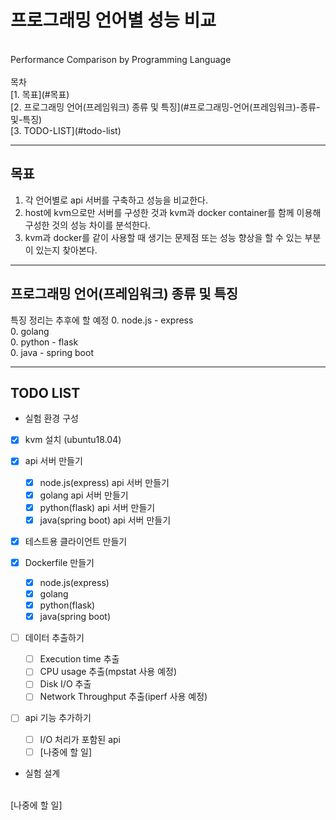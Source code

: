 # 프로그래밍 언어별 성능 비교
<br/>
Performance Comparison by Programming Language
<br/><br/>
목차
<br/>
[1. 목표](#목표)
<br/>
[2. 프로그래밍 언어(프레임워크) 종류 및 특징](#프로그래밍-언어(프레임워크)-종류-및-특징)
<br/>
[3. TODO-LIST](#todo-list)

---
## 목표
1. 각 언어별로 api 서버를 구축하고 성능을 비교한다.
2. host에 kvm으로만 서버를 구성한 것과 kvm과 docker container를 함께 이용해 구성한 것의 성능 차이를 분석한다.
3. kvm과 docker를 같이 사용할 때 생기는 문제점 또는 성능 향상을 할 수 있는 부분이 있는지 찾아본다.
----------------------------------
## 프로그래밍 언어(프레임워크) 종류 및 특징
<TODO>특징 정리는 추후에 할 예정
0. node.js - express  
0. golang  
0. python - flask  
0. java - spring boot  

----------------------------------
## TODO LIST
+ 실험 환경 구성
-[x] kvm 설치 (ubuntu18.04)

-[x] api 서버 만들기
    -[x] node.js(express) api 서버 만들기
    -[x] golang api 서버 만들기
    -[x] python(flask) api 서버 만들기
    -[x] java(spring boot) api 서버 만들기

-[x] 테스트용 클라이언트 만들기

-[x] Dockerfile 만들기
    -[x] node.js(express)
    -[x] golang
    -[x] python(flask)
    -[x] java(spring boot)

-[ ] 데이터 추출하기
    -[ ] Execution time 추출
    -[ ] CPU usage 추출(mpstat 사용 예정)
    -[ ] Disk I/O 추출
    -[ ] Network Throughput 추출(iperf 사용 예정)

-[ ] api 기능 추가하기
    -[ ] I/O 처리가 포함된 api
    -[ ] [나중에 할 일]
    
+ 실험 설계
<br/>
[나중에 할 일]